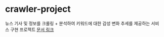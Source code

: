 # crawler-project
뉴스 기사 및 정보를 크롤링 + 분석하여 키워드에 대한 감성 변화 추세를 제공하는 서비스 구현 프로젝트
[문서 링크](https://beautiful-condor-32e.notion.site/d50664daae8f45c59f5d609e5d6d1bfc)
